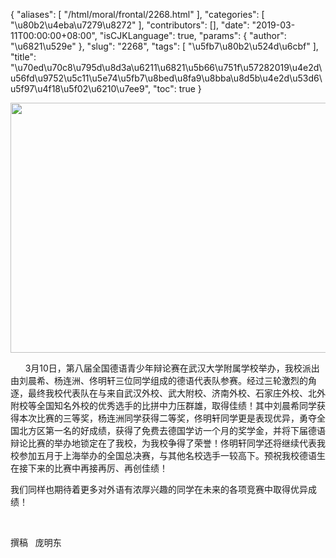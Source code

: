{
    "aliases": [
        "/html/moral/frontal/2268.html"
    ],
    "categories": [
        "\u80b2\u4eba\u7279\u8272"
    ],
    "contributors": [],
    "date": "2019-03-11T00:00:00+08:00",
    "isCJKLanguage": true,
    "params": {
        "author": "\u6821\u529e"
    },
    "slug": "2268",
    "tags": [
        "\u5fb7\u80b2\u524d\u6cbf"
    ],
    "title": "\u70ed\u70c8\u795d\u8d3a\u6211\u6821\u5b66\u751f\u57282019\u4e2d\u56fd\u9752\u5c11\u5e74\u5fb7\u8bed\u8fa9\u8bba\u8d5b\u4e2d\u53d6\u5f97\u4f18\u5f02\u6210\u7ee9",
    "toc": true
}


<img
    src="https://cdn.tfls.online/mirror/full/27abf51f911eee7b2d27d1b6aab411465b347bd3.jpg"
    style="display:block;margin-left:auto;margin-right:auto;"
    decoding="async"
    fetchpriority="auto"
    loading="lazy"
    height="400"
    width="600"
/>






       3月10日，第八届全国德语青少年辩论赛在武汉大学附属学校举办，我校派出由刘晨希、杨连洲、佟明轩三位同学组成的德语代表队参赛。经过三轮激烈的角逐，最终我校代表队在与来自武汉外校、武大附校、济南外校、石家庄外校、北外附校等全国知名外校的优秀选手的比拼中力压群雄，取得佳绩！其中刘晨希同学获得本次比赛的三等奖，杨连洲同学获得二等奖，佟明轩同学更是表现优异，勇夺全国北方区第一名的好成绩，获得了免费去德国学访一个月的奖学金，并将下届德语辩论比赛的举办地锁定在了我校，为我校争得了荣誉！佟明轩同学还将继续代表我校参加五月于上海举办的全国总决赛，与其他名校选手一较高下。预祝我校德语生在接下来的比赛中再接再厉、再创佳绩！
 



 我们同样也期待着更多对外语有浓厚兴趣的同学在未来的各项竞赛中取得优异成绩！
 



  
 



 撰稿   庞明东
 


  




